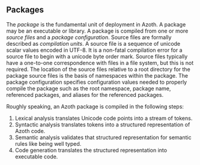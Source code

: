 ## Packages

The *package* is the fundamental unit of deployment in Azoth. A package may be an executable or library. A package is compiled from one or more *source files* and a *package configuration*. Source files are formally described as *compilation units*. A source file is a sequence of unicode scalar values encoded in UTF-8. It is a non-fatal compilation error for a source file to begin with a unicode byte order mark. Source files typically have a one-to-one correspondence with files in a file system, but this is not required. The location of the source files relative to a root directory for the package source files is the basis of namespaces within the package. The package configuration specifies configuration values needed to properly compile the package such as the root namespace, package name, referenced packages, and aliases for the referenced packages.

Roughly speaking, an Azoth package is compiled in the following steps:

1. Lexical analysis translates Unicode code points into a stream of tokens.
2. Syntactic analysis translates tokens into a structured representation of Azoth code.
3. Semantic analysis validates that structured representation for semantic rules like being well typed.
4. Code generation translates the structured representation into executable code.
